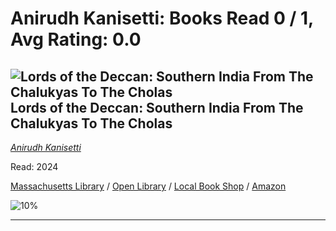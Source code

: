 # Anirudh Kanisetti:  Books Read 0 / 1, Avg Rating: 0.0 

## ![Lords of the Deccan: Southern India From The Chalukyas To The Cholas](https://pictures.abebooks.com/isbn/9789353451608-us-300.jpg) Lords of the Deccan: Southern India From The Chalukyas To The Cholas
*[Anirudh Kanisetti](../authors/AnirudhKanisetti)*

Read: 2024

[Massachusetts Library](https://library.minlib.net/search/i=9789353451608) / [Open Library](https://openlibrary.org/isbn/9789353451608) / [Local Book Shop](https://bookshop.org/book/9789353451608) / [Amazon](https://amazon.com/dp/9353451604)

![10%](https://geps.dev/progress/10) 



---

